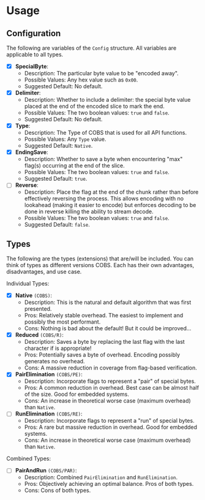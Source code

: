 # Usage

## Configuration

The following are variables of the `Config` structure. All variables are applicable to all types.

* [X] **SpecialByte**:
  * Description: The particular byte value to be "encoded away".
  * Possible Values: Any hex value such as `0x00`.
  * Suggested Default: No default.
* [X] **Delimiter**:
  * Description: Whether to include a delimiter: the special byte value placed at the end of the encoded slice to mark the end.
  * Possible Values: The two boolean values: `true` and `false`.
  * Suggested Default: No default.
* [X] **Type**:
  * Description: The Type of COBS that is used for all API functions.
  * Possible Values: Any `Type` value.
  * Suggested Default: `Native`.
* [X] **EndingSave**:
  * Description: Whether to save a byte when encountering "max" flag(s) occurring at the end of the slice.
  * Possible Values: The two boolean values: `true` and `false`.
  * Suggested Default: `true`.
* [ ] **Reverse**:
  * Description: Place the flag at the end of the chunk rather than before effectively reversing the process. This allows encoding with no lookahead (making it easier to encode) but enforces decoding to be done in reverse killing the ability to stream decode.
  * Possible Values: The two boolean values: `true` and `false`.
  * Suggested Default: `false`.

## Types

The following are the types (extensions) that are/will be included. You can think of types as different versions COBS. Each has their own advantages, disadvantages, and use case.

Individual Types:

* [X] **Native** ``(COBS)``:
  * Description: This is the natural and default algorithm that was first presented.
  * Pros: Relatively stable overhead. The easiest to implement and possibly the most performant.
  * Cons: Nothing is bad about the default! But it could be improved...
* [X] **Reduced** ``(COBS/R)``:
  * Description: Saves a byte by replacing the last flag with the last character if is appropriate!
  * Pros: Potentially saves a byte of overhead. Encoding possibly generates no overhead.
  * Cons: A massive reduction in coverage from flag-based verification.
* [X] **PairElimination** ``(COBS/PE)``:
  * Description: Incorporate flags to represent a "pair" of special bytes.
  * Pros: A common reduction in overhead. Best case can be almost half of the size. Good for embedded systems.
  * Cons: An increase in theoretical worse case (maximum overhead) than `Native`.
* [ ] **RunElimination** ``(COBS/RE)``:
  * Description: Incorporate flags to represent a "run" of special bytes.
  * Pros: A rare but massive reduction in overhead. Good for embedded systems.
  * Cons: An increase in theoretical worse case (maximum overhead) than `Native`.

Combined Types:

* [ ] **PairAndRun** ``(COBS/PAR)``:
  * Description: Combined `PairElimination` and `RunElimination`.
  * Pros: Objectively achieving an optimal balance. Pros of both types.
  * Cons: Cons of both types.